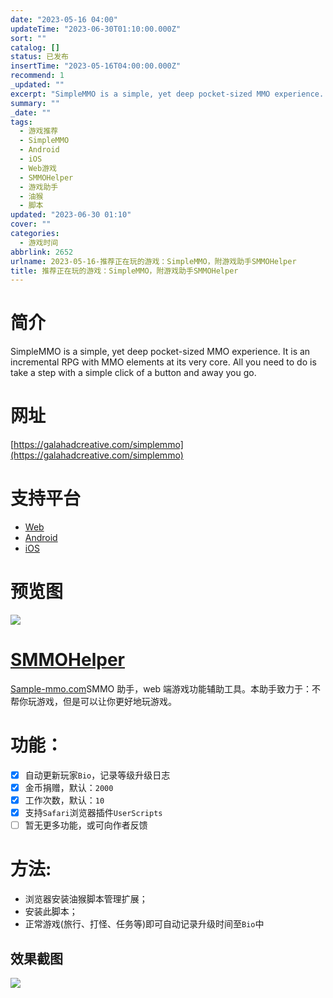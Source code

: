 ```yaml
---
date: "2023-05-16 04:00"
updateTime: "2023-06-30T01:10:00.000Z"
sort: ""
catalog: []
status: 已发布
insertTime: "2023-05-16T04:00:00.000Z"
recommend: 1
_updated: ""
excerpt: "SimpleMMO is a simple, yet deep pocket-sized MMO experience. It is an incremental RPG with MMO elements at its very core. All you need to do is take a step with a simple click of a button and away you go."
summary: ""
_date: ""
tags:
  - 游戏推荐
  - SimpleMMO
  - Android
  - iOS
  - Web游戏
  - SMMOHelper
  - 游戏助手
  - 油猴
  - 脚本
updated: "2023-06-30 01:10"
cover: ""
categories:
  - 游戏时间
abbrlink: 2652
urlname: 2023-05-16-推荐正在玩的游戏：SimpleMMO，附游戏助手SMMOHelper
title: 推荐正在玩的游戏：SimpleMMO，附游戏助手SMMOHelper
---
```


# 简介

SimpleMMO is a simple, yet deep pocket-sized MMO experience. It is an incremental RPG with MMO elements at its very core. All you need to do is take a step with a simple click of a button and away you go.

# 网址

[https://galahadcreative.com/simplemmo](https://galahadcreative.com/simplemmo)

# 支持平台

- [Web](https://web.simple-mmo.com/)
- [Android](https://play.google.com/store/apps/details?id=dawsn.simplemmo&hl=en_GB&gl=US)
- [iOS](https://apps.apple.com/us/app/simplemmo-the-text-mmorpg/id1606898406)

# 预览图

![](https://image.bmqy.net/upload/FhPqRHB5j5EEOGrMUqFNAHbZTj5q.png)

# [SMMOHelper](https://github.com/bmqy/SMMOHelper)

[Sample-mmo.com](https://www.notion.so/bmqy/www.simple-mmo.com)SMMO 助手，web 端游戏功能辅助工具。本助手致力于：不帮你玩游戏，但是可以让你更好地玩游戏。

# 功能：

- [x] 自动更新玩家`Bio`，记录等级升级日志
- [x] 金币捐赠，默认：`2000`
- [x] 工作次数，默认：`10`
- [x] 支持`Safari`浏览器插件`UserScripts`
- [ ] 暂无更多功能，或可向作者反馈

# 方法:

- 浏览器安装油猴脚本管理扩展；
- 安装此脚本；
- 正常游戏(旅行、打怪、任务等)即可自动记录升级时间至`Bio`中

## 效果截图

![](https://image.bmqy.net/upload/FqtIwl5rYcyCSM3N3WowOkNEuRmo.jpeg)
